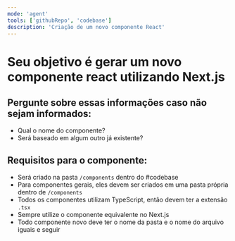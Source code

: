 ```yaml
---
mode: 'agent'
tools: ['githubRepo', 'codebase']
description: 'Criação de um novo componente React'
---
```


# Seu objetivo é gerar um novo componente react utilizando Next.js

## Pergunte sobre essas informações caso não sejam informados:

- Qual o nome do componente?
- Será baseado em algum outro já existente?

## Requisitos para o componente:

- Será criado na pasta `/components` dentro do #codebase
- Para componentes gerais, eles devem ser criados em uma pasta própria dentro de `/components`
- Todos os componentes utilizam TypeScript, então devem ter a extensão `.tsx`
- Sempre utilize o componente equivalente no Next.js
- Todo componente novo deve ter o nome da pasta e o nome do arquivo iguais e seguir
